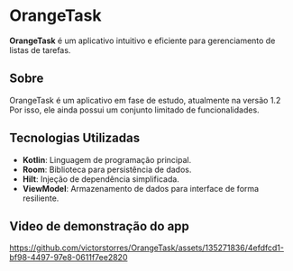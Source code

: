 # OrangeTask

**OrangeTask** é um aplicativo intuitivo e eficiente para gerenciamento de listas de tarefas.

## Sobre

OrangeTask é um aplicativo em fase de estudo, atualmente na versão 1.2 Por isso, ele ainda possui um conjunto limitado de funcionalidades.

## Tecnologias Utilizadas

- **Kotlin**: Linguagem de programação principal.
- **Room**: Biblioteca para persistência de dados.
- **Hilt**: Injeção de dependência simplificada.
- **ViewModel**: Armazenamento de dados para interface de forma resiliente.

## Video de demonstração do app
https://github.com/victorstorres/OrangeTask/assets/135271836/4efdfcd1-bf98-4497-97e8-0611f7ee2820

